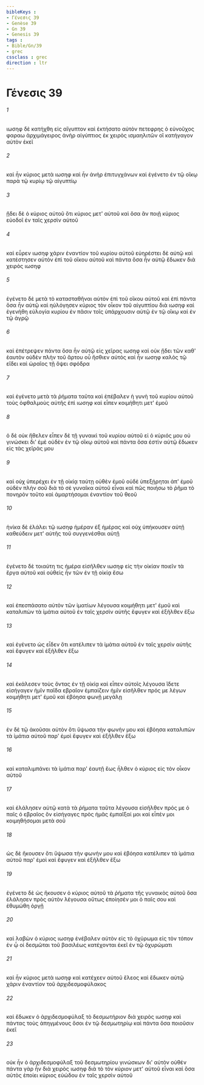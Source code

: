 ```yaml
---
bibleKeys : 
- Γένεσις 39
- Genèse 39
- Gn 39
- Genesis 39
tags : 
- Bible/Gn/39
- grec
cssclass : grec
direction : ltr
---
```


# Γένεσις 39

###### 1
ιωσηφ δὲ κατήχθη εἰς αἴγυπτον καὶ ἐκτήσατο αὐτὸν πετεφρης ὁ εὐνοῦχος φαραω ἀρχιμάγειρος ἀνὴρ αἰγύπτιος ἐκ χειρὸς ισμαηλιτῶν οἳ κατήγαγον αὐτὸν ἐκεῖ
###### 2
καὶ ἦν κύριος μετὰ ιωσηφ καὶ ἦν ἀνὴρ ἐπιτυγχάνων καὶ ἐγένετο ἐν τῷ οἴκῳ παρὰ τῷ κυρίῳ τῷ αἰγυπτίῳ
###### 3
ᾔδει δὲ ὁ κύριος αὐτοῦ ὅτι κύριος μετ' αὐτοῦ καὶ ὅσα ἂν ποιῇ κύριος εὐοδοῖ ἐν ταῖς χερσὶν αὐτοῦ
###### 4
καὶ εὗρεν ιωσηφ χάριν ἐναντίον τοῦ κυρίου αὐτοῦ εὐηρέστει δὲ αὐτῷ καὶ κατέστησεν αὐτὸν ἐπὶ τοῦ οἴκου αὐτοῦ καὶ πάντα ὅσα ἦν αὐτῷ ἔδωκεν διὰ χειρὸς ιωσηφ
###### 5
ἐγένετο δὲ μετὰ τὸ κατασταθῆναι αὐτὸν ἐπὶ τοῦ οἴκου αὐτοῦ καὶ ἐπὶ πάντα ὅσα ἦν αὐτῷ καὶ ηὐλόγησεν κύριος τὸν οἶκον τοῦ αἰγυπτίου διὰ ιωσηφ καὶ ἐγενήθη εὐλογία κυρίου ἐν πᾶσιν τοῖς ὑπάρχουσιν αὐτῷ ἐν τῷ οἴκῳ καὶ ἐν τῷ ἀγρῷ
###### 6
καὶ ἐπέτρεψεν πάντα ὅσα ἦν αὐτῷ εἰς χεῖρας ιωσηφ καὶ οὐκ ᾔδει τῶν καθ' ἑαυτὸν οὐδὲν πλὴν τοῦ ἄρτου οὗ ἤσθιεν αὐτός καὶ ἦν ιωσηφ καλὸς τῷ εἴδει καὶ ὡραῖος τῇ ὄψει σφόδρα
###### 7
καὶ ἐγένετο μετὰ τὰ ῥήματα ταῦτα καὶ ἐπέβαλεν ἡ γυνὴ τοῦ κυρίου αὐτοῦ τοὺς ὀφθαλμοὺς αὐτῆς ἐπὶ ιωσηφ καὶ εἶπεν κοιμήθητι μετ' ἐμοῦ
###### 8
ὁ δὲ οὐκ ἤθελεν εἶπεν δὲ τῇ γυναικὶ τοῦ κυρίου αὐτοῦ εἰ ὁ κύριός μου οὐ γινώσκει δι' ἐμὲ οὐδὲν ἐν τῷ οἴκῳ αὐτοῦ καὶ πάντα ὅσα ἐστὶν αὐτῷ ἔδωκεν εἰς τὰς χεῖράς μου
###### 9
καὶ οὐχ ὑπερέχει ἐν τῇ οἰκίᾳ ταύτῃ οὐθὲν ἐμοῦ οὐδὲ ὑπεξῄρηται ἀπ' ἐμοῦ οὐδὲν πλὴν σοῦ διὰ τὸ σὲ γυναῖκα αὐτοῦ εἶναι καὶ πῶς ποιήσω τὸ ῥῆμα τὸ πονηρὸν τοῦτο καὶ ἁμαρτήσομαι ἐναντίον τοῦ θεοῦ
###### 10
ἡνίκα δὲ ἐλάλει τῷ ιωσηφ ἡμέραν ἐξ ἡμέρας καὶ οὐχ ὑπήκουσεν αὐτῇ καθεύδειν μετ' αὐτῆς τοῦ συγγενέσθαι αὐτῇ
###### 11
ἐγένετο δὲ τοιαύτη τις ἡμέρα εἰσῆλθεν ιωσηφ εἰς τὴν οἰκίαν ποιεῖν τὰ ἔργα αὐτοῦ καὶ οὐθεὶς ἦν τῶν ἐν τῇ οἰκίᾳ ἔσω
###### 12
καὶ ἐπεσπάσατο αὐτὸν τῶν ἱματίων λέγουσα κοιμήθητι μετ' ἐμοῦ καὶ καταλιπὼν τὰ ἱμάτια αὐτοῦ ἐν ταῖς χερσὶν αὐτῆς ἔφυγεν καὶ ἐξῆλθεν ἔξω
###### 13
καὶ ἐγένετο ὡς εἶδεν ὅτι κατέλιπεν τὰ ἱμάτια αὐτοῦ ἐν ταῖς χερσὶν αὐτῆς καὶ ἔφυγεν καὶ ἐξῆλθεν ἔξω
###### 14
καὶ ἐκάλεσεν τοὺς ὄντας ἐν τῇ οἰκίᾳ καὶ εἶπεν αὐτοῖς λέγουσα ἴδετε εἰσήγαγεν ἡμῖν παῖδα εβραῖον ἐμπαίζειν ἡμῖν εἰσῆλθεν πρός με λέγων κοιμήθητι μετ' ἐμοῦ καὶ ἐβόησα φωνῇ μεγάλῃ
###### 15
ἐν δὲ τῷ ἀκοῦσαι αὐτὸν ὅτι ὕψωσα τὴν φωνήν μου καὶ ἐβόησα καταλιπὼν τὰ ἱμάτια αὐτοῦ παρ' ἐμοὶ ἔφυγεν καὶ ἐξῆλθεν ἔξω
###### 16
καὶ καταλιμπάνει τὰ ἱμάτια παρ' ἑαυτῇ ἕως ἦλθεν ὁ κύριος εἰς τὸν οἶκον αὐτοῦ
###### 17
καὶ ἐλάλησεν αὐτῷ κατὰ τὰ ῥήματα ταῦτα λέγουσα εἰσῆλθεν πρός με ὁ παῖς ὁ εβραῖος ὃν εἰσήγαγες πρὸς ἡμᾶς ἐμπαῖξαί μοι καὶ εἶπέν μοι κοιμηθήσομαι μετὰ σοῦ
###### 18
ὡς δὲ ἤκουσεν ὅτι ὕψωσα τὴν φωνήν μου καὶ ἐβόησα κατέλιπεν τὰ ἱμάτια αὐτοῦ παρ' ἐμοὶ καὶ ἔφυγεν καὶ ἐξῆλθεν ἔξω
###### 19
ἐγένετο δὲ ὡς ἤκουσεν ὁ κύριος αὐτοῦ τὰ ῥήματα τῆς γυναικὸς αὐτοῦ ὅσα ἐλάλησεν πρὸς αὐτὸν λέγουσα οὕτως ἐποίησέν μοι ὁ παῖς σου καὶ ἐθυμώθη ὀργῇ
###### 20
καὶ λαβὼν ὁ κύριος ιωσηφ ἐνέβαλεν αὐτὸν εἰς τὸ ὀχύρωμα εἰς τὸν τόπον ἐν ᾧ οἱ δεσμῶται τοῦ βασιλέως κατέχονται ἐκεῖ ἐν τῷ ὀχυρώματι
###### 21
καὶ ἦν κύριος μετὰ ιωσηφ καὶ κατέχεεν αὐτοῦ ἔλεος καὶ ἔδωκεν αὐτῷ χάριν ἐναντίον τοῦ ἀρχιδεσμοφύλακος
###### 22
καὶ ἔδωκεν ὁ ἀρχιδεσμοφύλαξ τὸ δεσμωτήριον διὰ χειρὸς ιωσηφ καὶ πάντας τοὺς ἀπηγμένους ὅσοι ἐν τῷ δεσμωτηρίῳ καὶ πάντα ὅσα ποιοῦσιν ἐκεῖ
###### 23
οὐκ ἦν ὁ ἀρχιδεσμοφύλαξ τοῦ δεσμωτηρίου γινώσκων δι' αὐτὸν οὐθέν πάντα γὰρ ἦν διὰ χειρὸς ιωσηφ διὰ τὸ τὸν κύριον μετ' αὐτοῦ εἶναι καὶ ὅσα αὐτὸς ἐποίει κύριος εὐώδου ἐν ταῖς χερσὶν αὐτοῦ
